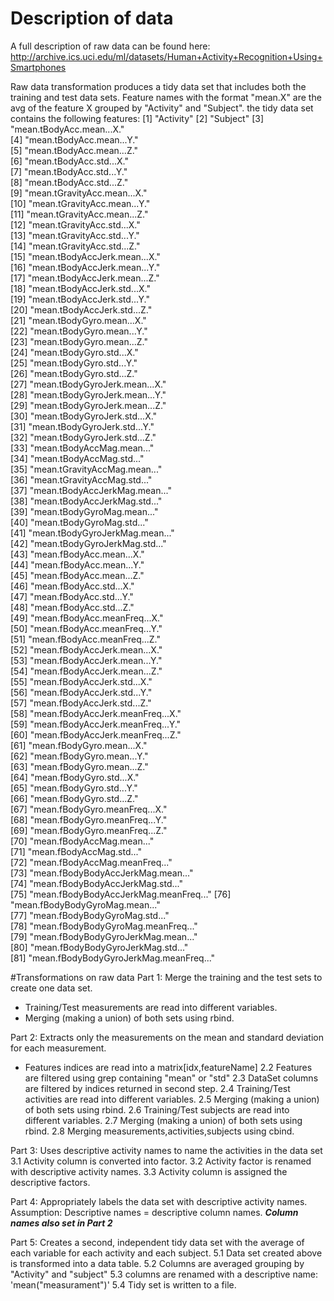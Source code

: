 # Description of data
A full description of raw data can be found here:
http://archive.ics.uci.edu/ml/datasets/Human+Activity+Recognition+Using+Smartphones

Raw data transformation produces a tidy data set that includes both the training and 
test data sets. Feature names with the format "mean.X" are the avg of the feature X 
grouped by "Activity" and "Subject". the tidy data set contains the following features:
 [1] "Activity"
 [2] "Subject"
 [3] "mean.tBodyAcc.mean...X."              
 [4] "mean.tBodyAcc.mean...Y."              
 [5] "mean.tBodyAcc.mean...Z."              
 [6] "mean.tBodyAcc.std...X."               
 [7] "mean.tBodyAcc.std...Y."               
 [8] "mean.tBodyAcc.std...Z."               
 [9] "mean.tGravityAcc.mean...X."           
[10] "mean.tGravityAcc.mean...Y."           
[11] "mean.tGravityAcc.mean...Z."           
[12] "mean.tGravityAcc.std...X."            
[13] "mean.tGravityAcc.std...Y."            
[14] "mean.tGravityAcc.std...Z."            
[15] "mean.tBodyAccJerk.mean...X."          
[16] "mean.tBodyAccJerk.mean...Y."          
[17] "mean.tBodyAccJerk.mean...Z."          
[18] "mean.tBodyAccJerk.std...X."           
[19] "mean.tBodyAccJerk.std...Y."           
[20] "mean.tBodyAccJerk.std...Z."           
[21] "mean.tBodyGyro.mean...X."             
[22] "mean.tBodyGyro.mean...Y."             
[23] "mean.tBodyGyro.mean...Z."             
[24] "mean.tBodyGyro.std...X."              
[25] "mean.tBodyGyro.std...Y."              
[26] "mean.tBodyGyro.std...Z."              
[27] "mean.tBodyGyroJerk.mean...X."         
[28] "mean.tBodyGyroJerk.mean...Y."         
[29] "mean.tBodyGyroJerk.mean...Z."         
[30] "mean.tBodyGyroJerk.std...X."          
[31] "mean.tBodyGyroJerk.std...Y."          
[32] "mean.tBodyGyroJerk.std...Z."          
[33] "mean.tBodyAccMag.mean..."             
[34] "mean.tBodyAccMag.std..."              
[35] "mean.tGravityAccMag.mean..."          
[36] "mean.tGravityAccMag.std..."           
[37] "mean.tBodyAccJerkMag.mean..."         
[38] "mean.tBodyAccJerkMag.std..."          
[39] "mean.tBodyGyroMag.mean..."            
[40] "mean.tBodyGyroMag.std..."             
[41] "mean.tBodyGyroJerkMag.mean..."        
[42] "mean.tBodyGyroJerkMag.std..."         
[43] "mean.fBodyAcc.mean...X."              
[44] "mean.fBodyAcc.mean...Y."              
[45] "mean.fBodyAcc.mean...Z."              
[46] "mean.fBodyAcc.std...X."               
[47] "mean.fBodyAcc.std...Y."               
[48] "mean.fBodyAcc.std...Z."               
[49] "mean.fBodyAcc.meanFreq...X."          
[50] "mean.fBodyAcc.meanFreq...Y."          
[51] "mean.fBodyAcc.meanFreq...Z."          
[52] "mean.fBodyAccJerk.mean...X."          
[53] "mean.fBodyAccJerk.mean...Y."          
[54] "mean.fBodyAccJerk.mean...Z."          
[55] "mean.fBodyAccJerk.std...X."           
[56] "mean.fBodyAccJerk.std...Y."           
[57] "mean.fBodyAccJerk.std...Z."           
[58] "mean.fBodyAccJerk.meanFreq...X."      
[59] "mean.fBodyAccJerk.meanFreq...Y."      
[60] "mean.fBodyAccJerk.meanFreq...Z."      
[61] "mean.fBodyGyro.mean...X."             
[62] "mean.fBodyGyro.mean...Y."             
[63] "mean.fBodyGyro.mean...Z."             
[64] "mean.fBodyGyro.std...X."              
[65] "mean.fBodyGyro.std...Y."              
[66] "mean.fBodyGyro.std...Z."              
[67] "mean.fBodyGyro.meanFreq...X."         
[68] "mean.fBodyGyro.meanFreq...Y."         
[69] "mean.fBodyGyro.meanFreq...Z."         
[70] "mean.fBodyAccMag.mean..."             
[71] "mean.fBodyAccMag.std..."              
[72] "mean.fBodyAccMag.meanFreq..."         
[73] "mean.fBodyBodyAccJerkMag.mean..."     
[74] "mean.fBodyBodyAccJerkMag.std..."      
[75] "mean.fBodyBodyAccJerkMag.meanFreq..." 
[76] "mean.fBodyBodyGyroMag.mean..."        
[77] "mean.fBodyBodyGyroMag.std..."         
[78] "mean.fBodyBodyGyroMag.meanFreq..."    
[79] "mean.fBodyBodyGyroJerkMag.mean..."    
[80] "mean.fBodyBodyGyroJerkMag.std..."     
[81] "mean.fBodyBodyGyroJerkMag.meanFreq..."


#Transformations on raw data
Part 1: Merge the training and the test sets to create one data set.
  - Training/Test measurements are read into different variables.
  - Merging (making a union) of both sets using rbind.


Part 2: Extracts only the measurements on the mean and 
standard deviation for each measurement. 
  - Features indices are read into a matrix[idx,featureName]
  2.2 Features are filtered using grep containing "mean" or "std"
  2.3 DataSet columns are filtered by indices returned in second step.
  2.4 Training/Test activities are read into different variables.
  2.5 Merging (making a union) of both sets using rbind.
  2.6 Training/Test subjects are read into different variables.
  2.7 Merging (making a union) of both sets using rbind.
  2.8 Merging measurements,activities,subjects using cbind.


Part 3: Uses descriptive activity names to name the activities 
in the data set
  3.1 Activity column is converted into factor.
  3.2 Activity factor is renamed with descriptive activity names.
  3.3 Activity column is assigned the descriptive factors.


Part 4: Appropriately labels the data set with descriptive activity names.
Assumption: Descriptive names = descriptive column names.
  ***Column names also set in Part 2***


Part 5: Creates a second, independent tidy data set with the average of each 
variable for each activity and each subject. 
  5.1 Data set created above is transformed into a data table.
  5.2 Columns are averaged grouping by "Activity" and "subject"
  5.3 columns are renamed with a descriptive name: 'mean("measurament")'
  5.4 Tidy set is written to a file.
